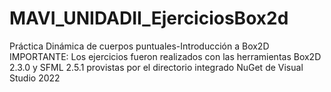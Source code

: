 # MAVI_UNIDADII_EjerciciosBox2d
Práctica Dinámica de cuerpos puntuales-Introducción a Box2D
IMPORTANTE: Los ejercicios fueron realizados con las herramientas Box2D 2.3.0 y SFML 2.5.1 provistas por el directorio integrado NuGet de Visual Studio 2022
